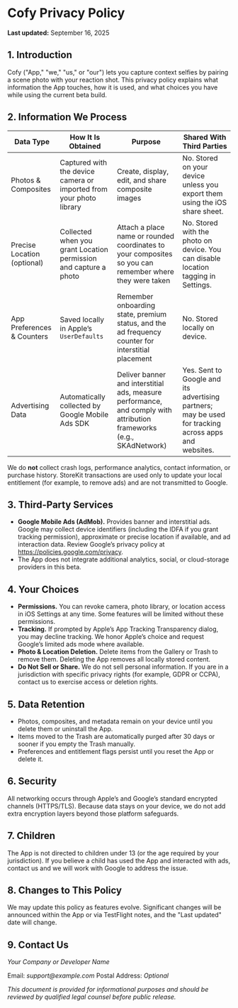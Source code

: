 # Cofy Privacy Policy

**Last updated:** September 16, 2025

## 1. Introduction
Cofy ("App," "we," "us," or "our") lets you capture context selfies by pairing a scene photo with your reaction shot. This privacy policy explains what information the App touches, how it is used, and what choices you have while using the current beta build.

## 2. Information We Process

| Data Type | How It Is Obtained | Purpose | Shared With Third Parties |
|-----------|--------------------|---------|---------------------------|
| Photos & Composites | Captured with the device camera or imported from your photo library | Create, display, edit, and share composite images | No. Stored on your device unless you export them using the iOS share sheet. |
| Precise Location (optional) | Collected when you grant Location permission and capture a photo | Attach a place name or rounded coordinates to your composites so you can remember where they were taken | No. Stored with the photo on device. You can disable location tagging in Settings. |
| App Preferences & Counters | Saved locally in Apple’s `UserDefaults` | Remember onboarding state, premium status, and the ad frequency counter for interstitial placement | No. Stored locally on device. |
| Advertising Data | Automatically collected by Google Mobile Ads SDK | Deliver banner and interstitial ads, measure performance, and comply with attribution frameworks (e.g., SKAdNetwork) | Yes. Sent to Google and its advertising partners; may be used for tracking across apps and websites. |

We do **not** collect crash logs, performance analytics, contact information, or purchase history. StoreKit transactions are used only to update your local entitlement (for example, to remove ads) and are not transmitted to Google.

## 3. Third-Party Services
- **Google Mobile Ads (AdMob).** Provides banner and interstitial ads. Google may collect device identifiers (including the IDFA if you grant tracking permission), approximate or precise location if available, and ad interaction data. Review Google’s privacy policy at <https://policies.google.com/privacy>.
- The App does not integrate additional analytics, social, or cloud-storage providers in this beta.

## 4. Your Choices
- **Permissions.** You can revoke camera, photo library, or location access in iOS Settings at any time. Some features will be limited without these permissions.
- **Tracking.** If prompted by Apple’s App Tracking Transparency dialog, you may decline tracking. We honor Apple’s choice and request Google’s limited ads mode where available.
- **Photo & Location Deletion.** Delete items from the Gallery or Trash to remove them. Deleting the App removes all locally stored content.
- **Do Not Sell or Share.** We do not sell personal information. If you are in a jurisdiction with specific privacy rights (for example, GDPR or CCPA), contact us to exercise access or deletion rights.

## 5. Data Retention
- Photos, composites, and metadata remain on your device until you delete them or uninstall the App.
- Items moved to the Trash are automatically purged after 30 days or sooner if you empty the Trash manually.
- Preferences and entitlement flags persist until you reset the App or delete it.

## 6. Security
All networking occurs through Apple’s and Google’s standard encrypted channels (HTTPS/TLS). Because data stays on your device, we do not add extra encryption layers beyond those platform safeguards.

## 7. Children
The App is not directed to children under 13 (or the age required by your jurisdiction). If you believe a child has used the App and interacted with ads, contact us and we will work with Google to address the issue.

## 8. Changes to This Policy
We may update this policy as features evolve. Significant changes will be announced within the App or via TestFlight notes, and the "Last updated" date will change.

## 9. Contact Us
_Your Company or Developer Name_

Email: _support@example.com_
Postal Address: _Optional_

*This document is provided for informational purposes and should be reviewed by qualified legal counsel before public release.*
